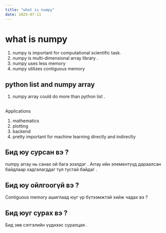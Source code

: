 ```yaml
---
title: "what is numpy"
date: 2025-07-11
---
```


# what is numpy

1. numpy is important for computational scientific task.
2. numpy is multi-dimensional array library .
3. numpy uses less memory
4. numpy utilizes contiguous memory

## python list and numpy array

1. numpy array could do more than python list .

##

Applications

1. mathematics
2. plotting
3. backend
4. pretty important for machine learning directly and indireclty

## Бид юу сурсан вэ ?

numpy array нь санах ой бага эзэлдэг . Array ийн элементүүд дараалсан байдлаар хадгалагддаг тул тустай байдаг .

## Бид юу ойлгоогүй вэ ?

Contiguous memory ашиглаад юуг үр бүтээмжтэй хийж чадах вэ ?

## Бид юуг сурах вэ ?

Бид зөв сэтгэлийн үүднээс суралцая .

